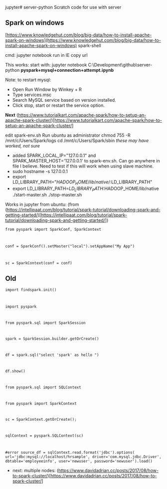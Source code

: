 jupyter# server-python
Scratch code for use with server

## Spark on windows

[https://www.knowledgehut.com/blog/big-data/how-to-install-apache-spark-on-windows](https://www.knowledgehut.com/blog/big-data/how-to-install-apache-spark-on-windows)
spark-shell

cmd: jupyter notebook
run in IE
copy url

This works:
start with: jupyter notebook C:\Development\github\server-python
**pyspark+mysql+connection+attempt.ipynb**

Note: to restart mysql:
* Open Run Window by Winkey + R
* Type services.msc
* Search MySQL service based on version installed.
* Click stop, start or restart the service option.

**Next** (https://www.tutorialkart.com/apache-spark/how-to-setup-an-apache-spark-cluster/)[https://www.tutorialkart.com/apache-spark/how-to-setup-an-apache-spark-cluster/]

edit spark-env.sh
Run ubuntu as administrator
chmod 755 -R /mnt/c/Users/Spark/logs
cd /mnt/c/Users/Spark/sbin
*these may have worked, not sure*
* added SPARK_LOCAL_IP="127.0.0.1" and SPARK_MASTER_HOST='127.0.0.1' to spark-env.sh.  Can go anywhere in file I believe.  Need to test if this will work when using slave machine.
* sudo hostname -s 127.0.0.1 
* export LD_LIBRARY_PATH="$HADOOP_HOME/lib/native/:$LD_LIBRARY_PATH"
* export LD_LIBRARY_PATH=$LD_LIBRARY_PATH:$HADOOP_HOME/lib/native 
./start-master.sh
./stop-master.sh

Works in jupyter from ubuntu: (from (https://intellipaat.com/blog/tutorial/spark-tutorial/downloading-spark-and-getting-started/)[https://intellipaat.com/blog/tutorial/spark-tutorial/downloading-spark-and-getting-started/])

<code>from pyspark import SparkConf, SparkContext

conf = SparkConf().setMaster("local").setAppName("My App")

sc = SparkContext(conf = conf)</code>


## Old
<code>import findspark.init()

import pyspark

from pyspark.sql import SparkSession

spark = SparkSession.builder.getOrCreate()

df = spark.sql("select 'spark' as hello ")

df.show()

from pyspark.sql import SQLContext

from pyspark import SparkContext

sc = SparkContext.getOrCreate();

sqlContext = pyspark.SQLContext(sc)

#error
source_df = sqlContext.read.format('jdbc').options(
          url='jdbc:mysql://localhost/hrsample',
          driver='com.mysql.jdbc.Driver',
          dbtable='employeeinfo',
          user='newuser',
          password='newuser').load()
</code>

* next: multiple nodes: (https://www.davidadrian.cc/posts/2017/08/how-to-spark-cluster/)[https://www.davidadrian.cc/posts/2017/08/how-to-spark-cluster/]